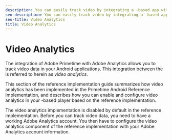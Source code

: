 ```yaml
---
description: You can easily track video by integrating a -based app with your Adobe Analytics account.
seo-description: You can easily track video by integrating a -based app with your Adobe Analytics account.
seo-title: Video Analytics
title: Video Analytics
---
```


# Video Analytics

The integration of Adobe Primetime  with Adobe Analytics allows you to track video data in your Android applications. This integration between the  is referred to herein as *video analytics*.

This section of the reference implementation guide summarizes how video analytics has been implemented in the Primetime Android Reference Implementation, and describes how you can enable and configure video analytics in your -based player based on the reference implementation.

The video analytics implementation is disabled by default in the reference implementation. Before you can track video data, you need to have a working Adobe Analytics account. You then have to configure the video analytics component of the reference implementation with your Adobe Analytics account information.


